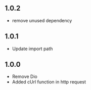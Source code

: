## 1.0.2
* remove unused dependency

## 1.0.1
* Update import path

## 1.0.0
* Remove Dio
* Added cUrl function in http request